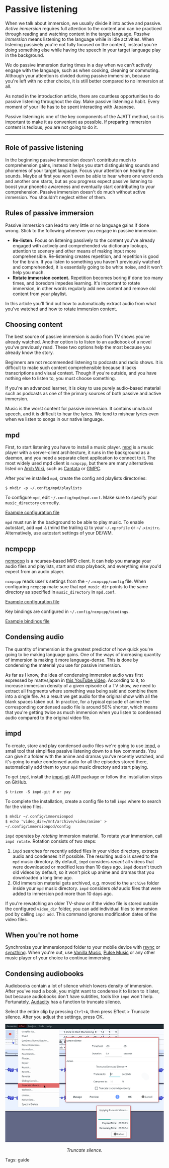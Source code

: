 # Passive listening

When we talk about immersion, we usually divide it into active and passive.
*Active immersion* requires full attention to the content
and can be practiced through reading and watching content in the target language.
*Passive immersion* means listening to the language while in idle activities.
When listening passively you're not fully focused on the content,
instead you're doing something else
while having the speech in your target language play in the background.

We do passive immersion during times in a day when we can't actively engage with the language,
such as when cooking, cleaning or commuting.
Although your attention is divided during passive immersion,
because you're left with no other choice,
it is still better compared to no immersion at all.

As noted in the introduction article, there are countless opportunities
to do passive listening throughout the day.
Make passive listening a habit.
Every moment of your life has to be spent interacting with Japanese.

Passive listening is one of the key components of the AJATT method,
so it is important to make it as convenient as possible.
If preparing immersion content is tedious, you are not going to do it.

****

## Role of passive listening

In the beginning passive immersion doesn't contribute much to comprehension gains,
instead it helps you start distinguishing sounds and phonemes of your target language.
Focus your attention on hearing the sounds.
Maybe at first you won't even be able to hear where one word ends and another one starts,
but as you progress expect passive listening to boost your phonetic awareness
and eventually start contributing to your comprehension.
Passive immersion doesn't do much without active immersion.
You shouldn't neglect either of them.

## Rules of passive immersion

Passive immersion can lead to very little or no language gains if done wrong.
Stick to the following whenever you engage in passive immersion.

* **Re-listen.**
Focus on listening passively to the content you've already engaged with actively
and comprehended via dictionary lookups, attention to scenery
and other means of making input more comprehensible.
Re-listening creates repetition, and repetition is good for the brain.
If you listen to something you haven't previously watched and comprehended,
it is essentially going to be white noise, and it won't help you much.
* **Rotate immersion content.**
Repetition becomes boring if done too many times, and boredom impedes learning.
It's important to rotate immersion,
in other words regularly add new content and remove old content from your playlist.

In this article you'll find out how to automatically extract audio from what you've watched
and how to rotate immersion content.

## Choosing content

The best source of passive immersion is audio from TV shows you've already watched.
Another option is to listen to an audiobook of a novel you've previously read.
These two options help the most because you already know the story.

Beginners are not recommended listening to podcasts and radio shows.
It is difficult to make such content comprehensible
because it lacks transcriptions and visual context.
Though if you're outside, and you have nothing else to listen to, you must choose something.

If you're an advanced learner,
it is okay to use purely audio-based material such as podcasts
as one of the primary sources of both passive and active immersion.

Music is the worst content for passive immersion.
It contains unnatural speech, and it is difficult to hear the lyrics.
We tend to mishear lyrics even when we listen to songs in our native language.

## mpd

First, to start listening you have to install a music player.
[mpd](https://wiki.archlinux.org/index.php/Music_Player_Daemon)
is a music player with a server-client architecture,
it runs in the background as a daemon,
and you need a separate client application to connect to it.
The most widely used mpd client is `ncmpcpp`, but there are many alternatives listed on
[Arch Wiki](https://wiki.archlinux.org/index.php/Music_Player_Daemon#Clients), such as
[Cantata](https://archlinux.org/packages/?name=cantata)
or
[GMPC](https://aur.archlinux.org/packages/gmpc/).

After you've installed `mpd`, create the config and playlists directories:

```
$ mkdir -p ~/.config/mpd/playlists
```

To configure `mpd`, edit `~/.config/mpd/mpd.conf`.
Make sure to specify your `music_directory` correctly.

[Example configuration file](https://github.com/tatsumoto-ren/dotfiles/blob/main/.config/mpd/mpd.conf)

`mpd` must run in the background to be able to play music.
To enable autostart, add `mpd &` (mind the trailing `&`) to your `~/.xprofile` or `~/.xinitrc`.
Alternatively, use autostart settings of your DE/WM.

## ncmpcpp

[ncmpcpp](https://wiki.archlinux.org/index.php/Ncmpcpp) is a ncurses-based MPD client.
It can help you manage your audio files and playlists,
start and stop playback, and everything else you'd expect from an audio player.

`ncmpcpp` reads user's settings from the `~/.ncmpcpp/config` file.
When configuring `ncmpcpp` make sure that `mpd_music_dir` points to the same directory
as specified in `music_directory` in `mpd.conf`.

[Example configuration file](https://github.com/tatsumoto-ren/dotfiles/blob/main/.config/ncmpcpp/config)

Key bindings are configured in `~/.config/ncmpcpp/bindings`.

[Example bindings file](https://github.com/tatsumoto-ren/dotfiles/blob/main/.config/ncmpcpp/bindings)

## Condensing audio

The quantity of immersion is the greatest predictor
of how quick you're going to be making language gains.
One of the ways of increasing quantity of immersion is making it more language-dense.
This is done by condensing the material you use for passive immersion.

As far as I know, the idea of condensing immersion audio was first expressed by mattvsjapan in
[this YouTube video](https://redirect.invidious.io/watch?v=QOLTeO-uCYU).
According to it, to increase immersion density of a given episode of a TV show,
we need to extract all fragments where something was being said and combine them into a single file.
As a result we get audio for the original show with all the blank spaces taken out.
In practice, for a typical episode of anime the corresponding condensed audio file
is around 50% shorter, which means that you're getting twice as much immersion
when you listen to condensed audio compared to the original video file.

## impd

To create, store and play condensed audio files we're going to use
[impd](https://github.com/Ajatt-Tools/impd),
a small tool that simplifies passive listening down to a few commands.
You can give it a folder with the anime and dramas you've recently watched,
and it's going to make condensed audio for all the episodes stored there,
automatically add them to your `mpd` music directory and start playing.

To get `impd`, install the
[impd-git](https://aur.archlinux.org/packages/impd-git/)
AUR package or follow the installation steps on GitHub.

```
$ trizen -S impd-git # or yay
```

To complete the installation, create a config file
to tell `impd` where to search for the video files.

```
$ mkdir ~/.config/immersionpod
$ echo 'video_dir=/mnt/archive/video/anime' > ~/.config/immersionpod/config
```

`impd` operates by *rotating* immersion material.
To rotate your immersion, call `impd rotate`.
Rotation consists of two steps:
1) `impd` searches for recently added files in your video directory,
extracts audio and condenses it if possible.
The resulting audio is saved to the `mpd` music directory.
By default, `impd` considers *recent* all videos
that were downloaded or modified less than 10 days ago.
`impd` doesn't touch old videos by default,
so it won't pick up anime and dramas that you downloaded a long time ago.
2) Old immersion material gets archived,
e.g. moved to the `archive` folder inside your `mpd` music directory.
`impd` considers *old* audio files that were added to immersion pod more than 10 days ago.

If you're rewatching an older TV-show
or if the video file is stored outside the configured `video_dir` folder,
you can add individual files to immersion pod by calling `impd add`.
This command ignores modification dates of the video files.

## When you're not home

Synchronize your immersionpod folder to your mobile device with
[rsync](https://wiki.archlinux.org/index.php/Rsync)
or
[syncthing](https://wiki.archlinux.org/index.php/Syncthing).
When you're out, use
[Vanilla Music](https://f-droid.org/packages/ch.blinkenlights.android.vanilla),
[Pulse Music](https://f-droid.org/packages/com.hardcodecoder.pulsemusic)
or any other music player of your choice to continue immersing.

## Condensing audiobooks

Audiobooks contain a lot of silence which lowers density of immersion.
After you've read a book, you might want to condense it to listen to it later,
but because audiobooks don't have subtitles, tools like `impd` won't help.
Fortunately,
[Audacity](https://archlinux.org/packages/?name=audacity)
has a function to truncate silence.

Select the entire clip by pressing `Ctrl+A`, then press
Effect > Truncate silence. After you adjust the settings, press OK.

<p align="center"><img src="img/audacity-truncate-silence.webp" alt="Truncate silence" class="shadow"></p>
<p align="center"><i>Truncate silence.</i></p>

Tags: guide
